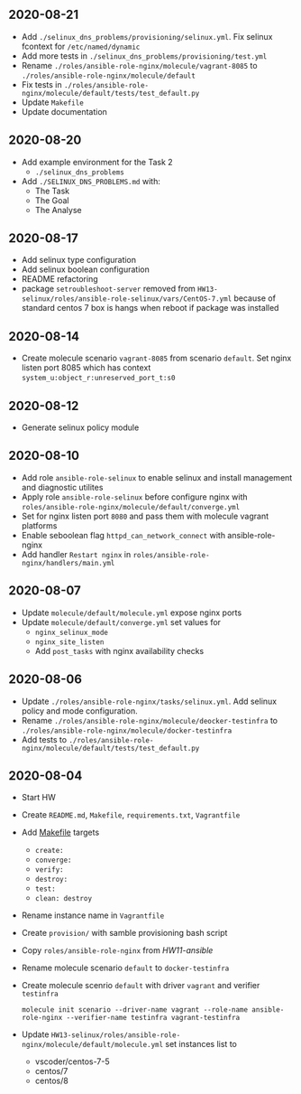 ## 2020-08-21

- Add `./selinux_dns_problems/provisioning/selinux.yml`. Fix selinux fcontext for `/etc/named/dynamic`
- Add more tests in `./selinux_dns_problems/provisioning/test.yml`
- Rename `./roles/ansible-role-nginx/molecule/vagrant-8085` to `./roles/ansible-role-nginx/molecule/default`
- Fix tests in `./roles/ansible-role-nginx/molecule/default/tests/test_default.py`
- Update `Makefile`
- Update documentation

## 2020-08-20

- Add example environment for the Task 2
  - `./selinux_dns_problems`
- Add `./SELINUX_DNS_PROBLEMS.md` with:
  - The Task
  - The Goal
  - The Analyse

## 2020-08-17

- Add selinux type configuration
- Add selinux boolean configuration
- README refactoring
- package `setroubleshoot-server` removed from `HW13-selinux/roles/ansible-role-selinux/vars/CentOS-7.yml` because of standard centos 7 box is hangs when reboot if package was installed

## 2020-08-14

- Create molecule scenario `vagrant-8085` from scenario `default`. Set nginx listen port 8085 which has context `system_u:object_r:unreserved_port_t:s0`

## 2020-08-12

- Generate selinux policy module

## 2020-08-10

- Add role `ansible-role-selinux` to enable selinux and install management and diagnostic utilites
- Apply role `ansible-role-selinux` before configure nginx with `roles/ansible-role-nginx/molecule/default/converge.yml`
- Set for nginx listen port `8080` and pass them with molecule vagrant platforms
- Enable seboolean flag `httpd_can_network_connect` with ansible-role-nginx
- Add handler `Restart nginx` in `roles/ansible-role-nginx/handlers/main.yml`

## 2020-08-07

- Update `molecule/default/molecule.yml` expose nginx ports
- Update `molecule/default/converge.yml` set values for
  - `nginx_selinux_mode`
  - `nginx_site_listen`
  - Add `post_tasks` with nginx availability checks

## 2020-08-06

- Update `./roles/ansible-role-nginx/tasks/selinux.yml`. Add selinux policy and mode configuration.
- Rename `./roles/ansible-role-nginx/molecule/deocker-testinfra` to `./roles/ansible-role-nginx/molecule/docker-testinfra`
- Add tests to `./roles/ansible-role-nginx/molecule/default/tests/test_default.py`

## 2020-08-04

- Start HW
- Create `README.md`, `Makefile`, `requirements.txt`, `Vagrantfile`
- Add [Makefile](./Makefile) targets
  - `create:`
  - `converge:`
  - `verify:`
  - `destroy:`
  - `test:`
  - `clean: destroy`

- Rename instance name in `Vagrantfile`
- Create `provision/` with samble provisioning bash script
- Copy `roles/ansible-role-nginx` from _HW11-ansible_
- Rename molecule scenario `default` to `docker-testinfra`
- Create molecule scenrio `default` with driver `vagrant` and verifier `testinfra`
  ```shell
  molecule init scenario --driver-name vagrant --role-name ansible-role-nginx --verifier-name testinfra vagrant-testinfra
  ```
- Update `HW13-selinux/roles/ansible-role-nginx/molecule/default/molecule.yml` set instances list to
  - vscoder/centos-7-5
  - centos/7
  - centos/8

